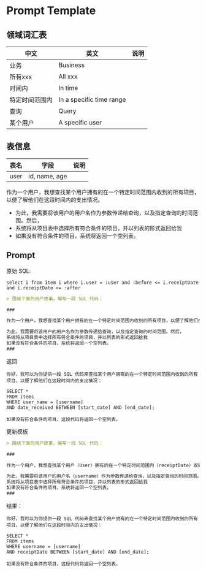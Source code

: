 # Prompt Template

## 领域词汇表

| 中文      | 英文                       | 说明 |
|---------|--------------------------|----|
| 业务      | Business                 |    |
| 所有xxx   | All xxx                  |    |
| 时间内     | In time                  |    |
| 特定时间范围内 | In a specific time range |    |
| 查询      | Query                    |    |
| 某个用户    | A specific user          |    |

## 表信息

| 表名   | 字段            | 说明 |
|------|---------------|----|
| user | id, name, age |    |


作为一个用户，我想查找某个用户拥有的在一个特定时间范围内收到的所有项目，以便了解他们在这段时间内的支出情况。

- 为此，我需要将该用户的用户名作为参数传递给查询，以及指定查询的时间范围。然后，
- 系统将从项目表中选择所有符合条件的项目，并以列表的形式返回给我
- 如果没有符合条件的项目，系统将返回一个空列表。


## Prompt

原始 SQL:

```sqlite
select i from Item i where i.user = :user and :before <= i.receiptDate and i.receiptDate <= :after
```

```markdown
> 围绕下面的用户故事，编写一段 SQL 代码： 

###

作为一个用户，我想查找某个用户拥有的在一个特定时间范围内收到的所有项目，以便了解他们在这段时间内的支出情况。

为此，我需要将该用户的用户名作为参数传递给查询，以及指定查询的时间范围。然后，
系统将从项目表中选择所有符合条件的项目，并以列表的形式返回给我
如果没有符合条件的项目，系统将返回一个空列表。
###
```

返回

```
你好，我可以为你提供一段 SQL 代码来查找某个用户拥有的在一个特定时间范围内收到的所有项目，以便了解他们在这段时间内的支出情况：

SELECT *
FROM items
WHERE user_name = [username]
AND date_received BETWEEN [start_date] AND [end_date];

如果没有符合条件的项目，这段代码将返回一个空列表。
```

更新模板

```markdown
> 围绕下面的用户故事，编写一段 SQL 代码： 

###

作为一个用户，我想查找某个用户（User）拥有的在一个特定时间范围内（receiptDate）收到的所有项目（Item），以便了解他们在这段时间内的支出情况。

为此，我需要将该用户的用户名（username）作为参数传递给查询，以及指定查询的时间范围。然后，
系统将从项目表中选择所有符合条件的项目，并以列表的形式返回给我
如果没有符合条件的项目，系统将返回一个空列表。
###
```

结果：

```
你好，我可以为你提供一段 SQL 代码来查找某个用户拥有的在一个特定时间范围内收到的所有项目，以便了解他们在这段时间内的支出情况：

SELECT * 
FROM items 
WHERE username = [username] 
AND receiptDate BETWEEN [start_date] AND [end_date];

如果没有符合条件的项目，这段代码将返回一个空列表。
```